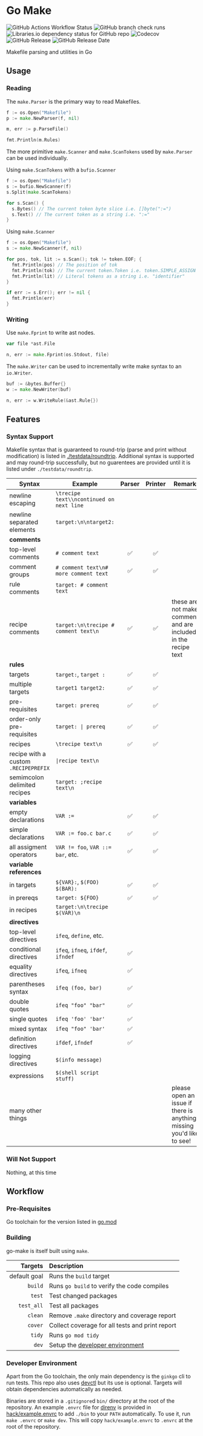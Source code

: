 # Go Make

![GitHub Actions Workflow Status](https://img.shields.io/github/actions/workflow/status/unmango/go-make/ci.yml)
![GitHub branch check runs](https://img.shields.io/github/check-runs/unmango/go-make/main)
![Libraries.io dependency status for GitHub repo](https://img.shields.io/librariesio/github/unmango/go-make)
![Codecov](https://img.shields.io/codecov/c/github/unmango/go-make)
![GitHub Release](https://img.shields.io/github/v/release/unmango/go-make)
![GitHub Release Date](https://img.shields.io/github/release-date/unmango/go-make)

Makefile parsing and utilities in Go

## Usage

### Reading

The `make.Parser` is the primary way to read Makefiles.

```go
f := os.Open("Makefile")
p := make.NewParser(f, nil)

m, err := p.ParseFile()

fmt.Println(m.Rules)
```

The more primitive `make.Scanner` and `make.ScanTokens` used by `make.Parser` can be used individually.

Using `make.ScanTokens` with a `bufio.Scanner`

```go
f := os.Open("Makefile")
s := bufio.NewScanner(f)
s.Split(make.ScanTokens)

for s.Scan() {
  s.Bytes() // The current token byte slice i.e. []byte(":=")
  s.Text() // The current token as a string i.e. ":="
}
```

Using `make.Scanner`

```go
f := os.Open("Makefile")
s := make.NewScanner(f, nil)

for pos, tok, lit := s.Scan(); tok != token.EOF; {
  fmt.Println(pos) // The position of tok
  fmt.Println(tok) // The current token.Token i.e. token.SIMPLE_ASSIGN
  fmt.Println(lit) // Literal tokens as a string i.e. "identifier"
}

if err := s.Err(); err != nil {
  fmt.Println(err)
}
```

### Writing

Use `make.Fprint` to write ast nodes.

```go
var file *ast.File

n, err := make.Fprint(os.Stdout, file)
```

The `make.Writer` can be used to incrementally write make syntax to an `io.Writer`.

```go
buf := &bytes.Buffer{}
w := make.NewWriter(buf)

n, err := w.WriteRule(&ast.Rule{})
```

## Features

### Syntax Support

Makefile syntax that is guaranteed to round-trip (parse and print without modification) is listed in [./testdata/roundtrip](./testdata/roundtrip/).
Additional syntax is supported and may round-trip successfully, but no guarentees are provided until it is listed under `./testdata/roundtrip`.

| Syntax                               | Example                                  |       Parser       |      Printer       | Remarks                                                              |
| ------------------------------------ | ---------------------------------------- | :----------------: | :----------------: | -------------------------------------------------------------------- |
| newline escaping                     | `\trecipe text\\ncontinued on next line` |                    |                    |                                                                      |
| newline separated elements           | `target:\n\ntarget2:`                    |                    |                    |                                                                      |
| **comments**                         |                                          |                    |                    |                                                                      |
| top-level comments                   | `# comment text`                         | :white_check_mark: | :white_check_mark: |                                                                      |
| comment groups                       | `# comment text\n# more comment text`    | :white_check_mark: | :white_check_mark: |                                                                      |
| rule comments                        | `target: # comment text`                 |                    |                    |                                                                      |
| recipe comments                      | `target:\n\trecipe # comment text\n`     | :white_check_mark: | :white_check_mark: | these are not make comments and are included in the recipe text      |
| **rules**                            |                                          |                    |                    |                                                                      |
| targets                              | `target:`, `target :`                    | :white_check_mark: | :white_check_mark: |                                                                      |
| multiple targets                     | `target1 target2:`                       | :white_check_mark: | :white_check_mark: |                                                                      |
| pre-requisites                       | `target: prereq`                         | :white_check_mark: | :white_check_mark: |                                                                      |
| order-only pre-requisites            | `target: \| prereq`                      | :white_check_mark: | :white_check_mark: |                                                                      |
| recipes                              | `\trecipe text\n`                        | :white_check_mark: | :white_check_mark: |                                                                      |
| recipe with a custom `.RECIPEPREFIX` | `\|recipe text\n`                        |                    |                    |                                                                      |
| semimcolon delimited recipes         | `target: ;recipe text\n`                 |                    |                    |                                                                      |
| **variables**                        |                                          |                    |                    |                                                                      |
| empty declarations                   | `VAR :=`                                 | :white_check_mark: | :white_check_mark: |                                                                      |
| simple declarations                  | `VAR := foo.c bar.c`                     | :white_check_mark: | :white_check_mark: |                                                                      |
| all assigment operators              | `VAR != foo`, `VAR ::= bar`, etc.        | :white_check_mark: | :white_check_mark: |                                                                      |
| **variable references**              |                                          |                    |                    |                                                                      |
| in targets                           | `${VAR}:`, `$(FOO) $(BAR):`              | :white_check_mark: | :white_check_mark: |                                                                      |
| in prereqs                           | `target: ${FOO}`                         | :white_check_mark: | :white_check_mark: |                                                                      |
| in recipes                           | `target:\n\trecipe $(VAR)\n`             |                    |                    |                                                                      |
| **directives**                       |                                          |                    |                    |                                                                      |
| top-level directives                 | `ifeq`, `define`, etc.                   |                    |                    |                                                                      |
| conditional directives               | `ifeq`, `ifneq`, `ifdef`, `ifndef`       | :white_check_mark: |                    |                                                                      |
| equality directives                  | `ifeq`, `ifneq`                          | :white_check_mark: |                    |                                                                      |
| parentheses syntax                   | `ifeq (foo, bar)`                        | :white_check_mark: |                    |                                                                      |
| double quotes                        | `ifeq "foo" "bar"`                       | :white_check_mark: |                    |                                                                      |
| single quotes                        | `ifeq 'foo' 'bar'`                       | :white_check_mark: |                    |                                                                      |
| mixed syntax                         | `ifeq "foo" 'bar'`                       | :white_check_mark: |                    |                                                                      |
| definition directives                | `ifdef`, `ifndef`                        | :white_check_mark: |                    |                                                                      |
| logging directives                   | `$(info message)`                        |                    |                    |                                                                      |
| expressions                          | `$(shell script stuff)`                  |                    |                    |                                                                      |
| many other things                    |                                          |                    |                    | please open an issue if there is anything missing you'd like to see! |

### Will Not Support

Nothing, at this time

## Workflow

### Pre-Requisites

Go toolchain for the version listed in [go.mod](./go.mod)

### Building

go-make is itself built using `make`.

|      Targets | Description                                               |
| -----------: | :-------------------------------------------------------- |
| default goal | Runs the `build` target                                   |
|      `build` | Runs `go build` to verify the code compiles               |
|       `test` | Test changed packages                                     |
|   `test_all` | Test all packages                                         |
|      `clean` | Remove `.make` directory and coverage report              |
|      `cover` | Collect coverage for all tests and print report           |
|       `tidy` | Runs `go mod tidy`                                        |
|        `dev` | Setup the [developer environment](#developer-environment) |

### Developer Environment

Apart from the Go toolchain, the only main dependency is the `ginkgo` cli to run tests.
This repo also uses [devctl](https://github.com/unmango/devctl) but its use is optional.
Targets will obtain dependencies automatically as needed.

Binaries are stored in a `.gitignore`d `bin/` directory at the root of the repository.
An example `.envrc` file for [direnv](https://github.com/direnv/direnv) is provided in [hack/example.envrc](./hack/example.envrc) to add `./bin` to your `PATH` automatically.
To use it, run `make .envrc` or `make dev`.
This will copy `hack/example.envrc` to `.envrc` at the root of the repository.
